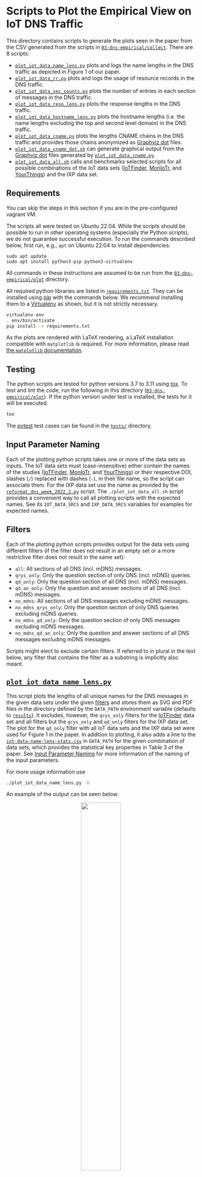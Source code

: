 # Scripts to Plot the Empirical View on IoT DNS Traffic

This directory contains scripts to generate the plots seen in the paper from the CSV generated from
the scripts in [`03-dns-empirical/collect`](../collect). There
are 8 scripts:

- [`plot_iot_data_name_lens.py`](#plot_iot_data_name_lenspy) plots and logs the name lengths in
  the DNS traffic as depicted in Figure 1 of our paper.
- [`plot_iot_data_rr.py`](#plot_iot_data_rrpy) plots and logs the usage of resource records in
  the DNS traffic.
- [`plot_iot_data_sec_counts.py`](#plot_iot_data_sec_countspy) plots the number of entries in each
  section of messages in the DNS traffic.
- [`plot_iot_data_resp_lens.py`](#plot_iot_data_resp_lenspy) plots the response lengths in the DNS
  traffic.
- [`plot_iot_data_hostname_lens.py`](#plot_iot_data_hostname_lenspy) plots the hostname lengths
  (i.e. the name lengths excluding the top and second level domain) in the DNS traffic.
- [`plot_iot_data_cname.py`](#plot_iot_data_cnamepy) plots the lengths CNAME chains in the DNS
  traffic and provides those chains anonymized as [Graphviz dot] files.
- [`plot_iot_data_cname_dot.sh`](#plot_iot_data_cname_dotsh) can generate graphical output from
  the [Graphviz dot] files generated by [`plot_iot_data_cname.py`](#plot_iot_data_cnamepy).
- [`plot_iot_data_all.sh`](#plot_iot_data_allsh) calls and benchmarks selected scripts for all
  possible combinations of the IoT data sets ([IoTFinder], [MonIoTr], and [YourThings]) and the IXP
  data set.

## Requirements
You can skip the steps in this section if you are in the pre-configured vagrant VM.

The scripts all were tested on Ubuntu 22.04. While the scripts should be possible to run in other
operating systems (especially the Python scripts), we do not guarantee successful execution.
To run the commands described below, first run, e.g., `apt` on Ubuntu 22.04 to install dependencies:

```
sudo apt update
sudo apt install python3-pip python3-virtualenv
```

All commands in these instructions are assumed to be run from the [`03-dns-empirical/plot`](.)
directory.

All required python libraries are listed in [`requirements.txt`](./requirements.txt). They can be
installed using [pip] with the commands below.
We recommend installing them to a [Virtualenv] as shown, but it is not strictly necessary.

```sh
virtualenv env
. env/bin/activate
pip install -r requirements.txt
```

As the plots are rendered with LaTeX rendering, a LaTeX installation compatible with `matplotlib` is
required. For more information, please read [the `matplotlib` documentation][matplotlib usetex].

## Testing

The python scripts are tested for python versions 3.7 to 3.11 using [tox]. To test and lint the
code, run the following in this directory ([`03-dns-empirical/plot`](./)). If the python version
under test is installed, the tests for it will be executed.

```sh
tox
```

The [pytest] test cases can be found in the [`tests/`](./tests) directory.

## Input Parameter Naming

Each of the plotting python scripts takes one or more of the data sets as inputs. The IoT data sets
must (case-insensitive) either contain the names of the studies ([IoTFinder], [MonIoTr], and
[YourThings]) or their respective DOI, slashes (`/`) replaced with dashes (`-`), in their file name,
so the script can associate them. For the IXP data set use the name as provided by the
[`reformat_dns_week_2022_2.py`](../collect#reformat_dns_week_2022_2py) script. The
`./plot_iot_data_all.sh` script provides a convenient way to call all plotting scripts with the
expected names. See its `IOT_DATA_SRCS` and `IXP_DATA_SRCS` variables for examples for expected
names.

## Filters

Each of the plotting python scripts provides output for the data sets using different filters (if
the filter does not result in an empty set or a more restrictive filter does not result in the same
set):

- `all`: All sections of all DNS (incl. mDNS) messages.
- `qrys_only`: Only the question section of only DNS (incl. mDNS) queries.
- `qd_only`: Only the question section of all DNS (incl. mDNS) messages.
- `qd_an_only`: Only the question and answer sections of all DNS (incl. mDNS) messages.
- `no_mdns`: All sections of all DNS messages excluding mDNS messages.
- `no_mdns_qrys_only`: Only the question section of only DNS queries excluding mDNS queries.
- `no_mdns_qd_only`: Only the question section of only DNS messages excluding mDNS messages.
- `no_mdns_qd_an_only`: Only the question and answer sections of all DNS messages excluding mDNS
  messages.

Scripts might elect to exclude certain filters.
If referred to in plural in the text below, any filter that contains the filter as a substring is
implicitly also meant.

## [`plot_iot_data_name_lens.py`](./plot_iot_data_name_lens.py)

This script plots the lengths of all unique names for the DNS messages in the given data sets under
the given [filters] and stores them as SVG and PDF files in the directory defined by the `DATA_PATH`
environment variable (defaults to [`results`](../results)). It excludes, however,
the `qrys_only` filters for the [IoTFinder] data set and all filters but the `qrys_only` and
`qd_only` filters for the IXP data set. The plot for the `qd_only` filter with all IoT data sets and
the IXP data set were used for Figure 1 in the paper. In addition to plotting, it also adds a line
to the [`iot-data-name-lens-stats.csv`](../results/iot-data-name-lens-stats.csv) in `DATA_PATH` for
the given combination of data sets, which provides the statistical key properties in Table 3 of the
paper. See [Input Parameter Naming] for more information of the naming of the input parameters.

For more usage information use

```sh
./plot_iot_data_name_lens.py -h
```

An example of the output can be seen below:

<figure>
<p align="center">
<img width="50%" src="../results/iot-data-name-lens-qd_only@iotfinder+moniotr+yourthings.svg" />
</p>
<figcaption>
  <div align="center">
  Distribution of name lengths for IoT devices; names queried by different devices connected via the
  Internet.
  </div>
</figcaption>
</figure>

<figure>
<p align="center">
<img width="50%" src="../results/iot-data-name-lens-qd_only@ixp.svg" />
</p>
<figcaption>
  <div align="center">
  Distribution of name lengths at an IXP; names queried by different devices connected via the
  Internet.
  </div>
</figcaption>
</figure>

## [`plot_iot_data_rr.py`](./plot_iot_data_rr.py)

This script plots the resource record usage for the DNS messages in the given data sets under the
given [filters] and as pie charts and stores them as SVG and PDF files in the directory defined by
the `DATA_PATH` environment variable (defaults to [`results`](../results)). It excludes, however,
all `no_mdns` filters for the IXP data set and the `qrys_only` filters for the [IoTFinder] data
set. All resource records for which the usage rate is under 1% are summarized to "Others" in the
plots, however, their percentages are added to the
[`iot-data-rr-others.yaml`](../results/iot-data-rr-others.yaml) file in `DATA_PATH`.
Together, the plots and the listings in the YAML file, form the basis for Table 4 in the paper. See
[Input Parameter Naming] for more information of the naming of the input parameters.


For more usage information use

```sh
./plot_iot_data_rr.py -h
```

An example of the output can be seen below:

<figure>
<p align="center">
<img width="50%" src="../results/iot-data-rr-qd_only@iotfinder+yourthings+moniotr.svg" />
</p>
<figcaption>
  <div align="center">
  Queried record types in `IN` class at IoT devices.
  </div>
</figcaption>
</figure>

<figure>
<p align="center">
<img width="50%" src="../results/iot-data-rr-qd_only@ixp.svg" />
</p>
<figcaption>
  <div align="center">
  Queried record types in `IN` class at an IXP.
  </div>
</figcaption>
</figure>


## [`plot_iot_data_sec_counts.py`](./plot_iot_data_sec_counts.py)

This script plots the number of entries of each section for the DNS messages in the given data sets
under the given [filters] and stores them as SVG and PDF files in the directory defined by the
`DATA_PATH` environment variable (defaults to [`results`](../results)). Consequently, it only uses
the `all` and `no_mdns` filters for the IoT data sets and only the `all` filter for the IXP data
set. See [Input Parameter Naming] for more information of the naming of the input parameters.

For more usage information use

```sh
./plot_iot_data_sec_counts.py -h
```

An example of the output can be seen below:

<figure>
<p align="center">
<img width="50%" src="../results/iot-data-sec-counts-all@iotfinder+yourthings+moniotr.svg" />
</p>
<figcaption>
  <div align="center">
  Distribution of section lengths in DNS messages for IoT devices by different devices connected via
  the Internet.
  </div>
</figcaption>
</figure>

<figure>
<p align="center">
<img width="50%" src="../results/iot-data-sec-counts-all@ixp.svg" />
</p>
<figcaption>
  <div align="center">
  Distribution of section lengths in DNS message at an IXP by different devices connected via the
  Internet.
  </div>
</figcaption>
</figure>

## [`plot_iot_data_resp_lens.py`](./plot_iot_data_resp_lens.py)

This script plots the length of the DNS responses in the given data sets under the given [filters]
and stores them as SVG and PDF files in the directory defined by the `DATA_PATH` environment
variable (defaults to [`results`](../results)). Only the `qd_only` and `all` filter is used, for the
IXP data set, the `all` filter is also excluded. For a better overview, the plots are capped at 1500
bytes of response length.  If a message is longer than 1500 bytes, a warning is printed during the
script execution. See [Input Parameter Naming] for more information of the naming of the input
parameters.

For more usage information use

```sh
./plot_iot_data_resp_lens.py -h
```

An example of the output can be seen below:

<figure>
<p align="center">
<img width="50%" src="../results/iot-data-resp-lens-all@iotfinder+yourthings+moniotr.svg" />
</p>
<figcaption>
  <div align="center">
  Distribution of response lengths for IoT devices queried by different devices connected via the
  Internet.
  </div>
</figcaption>
</figure>

<figure>
<p align="center">
<img width="50%" src="../results/iot-data-resp-lens-all@ixp.svg" />
</p>
<figcaption>
  <div align="center">
  Distribution of response lengths at an IXP queried by different devices connected via the
  Internet.
  </div>
</figcaption>
</figure>

## [`plot_iot_data_hostname_lens.py`](./plot_iot_data_hostname_lens.py)

This script plots the lengths of all unique hostnames, meaning the names minus top and second level
domains, for the DNS messages in the given IoT data sets under the given [filters] and stores them
as SVG and PDF files in the directory defined by the `DATA_PATH` environment variable (defaults to
[`results`](../results)). The `qrys_only` filters are excluded for the `IoTFinder`. A slightly
modified version of the `get_tld()` function of the [publicsuffix2] library is used to extract the
top and second level domains (see `extract_hostname()` function script). See [Input Parameter
Naming] for more information of the naming of the input parameters.

For more usage information use

```sh
./plot_iot_data_hostname_lens.py -h
```

## [`plot_iot_data_cname.py`](./plot_iot_data_cname.py)

This script plots the lengths of CNAME chains in all DNS messages in the given IoT data sets under
the given [filters] and stores them as SVG and PDF files in the directory defined by the `DATA_PATH`
environment variable (defaults to [`results`](../results)). The `qd_an_only` and `no_mdns` filters
are excluded for all data sets and the `qrys_only` filters for the `IoTFinder` data set. In
addition, it generates a graph of the anonymized CNAME chains in the [Graphviz dot] format in
`DATA_PATH`. See [Input Parameter Naming] for more information of the naming of the input
parameters.
For more usage information use

```sh
./plot_iot_data_cname.py -h
```

An example of the output can be seen below and in
[`iot-data-cname-chains-all@iotfinder+yourthings+moniotr.dot`](../results/iot-data-cname-chains-all@iotfinder+yourthings+moniotr.dot):

<figure>
<p align="center">
<img width="50%" src="../results/iot-data-cname-chain-lens-all@iotfinder+yourthings+moniotr.svg" />
</p>
<figcaption>
  <div align="center">
  Distribution of CNAME chain length for IoT devices queried by different devices connected via the
  Internet.
  </div>
</figcaption>
</figure>

## [`plot_iot_data_cname_dot.sh`](./plot_iot_data_cname_dot.sh)

This script generates a plot in the desired output format (default SVG) from the [Graphviz dot]
files generated by `plot_iot_data_cname.py`. It expects a dot file as input and outputs to the same
name of the input, but the `.dot` extension being replaced with the extension of the output format.

For more usage information use

```sh
./plot_iot_data_cname_dot.sh
```

## [`plot_iot_data_all.sh`](./plot_iot_data_all.sh)

This script calls and benchmarks the following scripts for all possible combinations of the IoT data
sets ([IoTFinder], [MonIoTr], and [YourThings]) and the IXP data set:

- [`plot_iot_data_name_lens.py`](#plot_iot_data_name_lenspy)
- [`plot_iot_data_rr.py`](#plot_iot_data_rrpy)
- [`plot_iot_data_sec_counts.py`](#plot_iot_data_sec_countspy)
- [`plot_iot_data_resp_lens.py`](#plot_iot_data_resp_lenspy)
- [`plot_iot_data_cname.py`](#plot_iot_data_cnamepy) (but only for the IoT data sets)

It expects no input parameters.

[YourThings]: https://yourthings.info/data/#yourthings-data
[IoTFinder]: https://yourthings.info/data/#iotfinder-data
[MonIoTr]: https://moniotrlab.ccis.neu.edu/imc19/
[Graphviz dot]: https://www.graphviz.org/
[pip]: https://pip.pypa.io
[tox]: https://tox.wiki
[pytest]: https://docs.pytest.org
[Virtualenv]: https://virtualenv.pypa.io
[matplotlib usetex]: https://matplotlib.org/stable/tutorials/text/usetex.html
[filters]: #filters
[Input Parameter Naming]: #input-parameter-naming
[publicsuffix2]: https://github.com/nexb/python-publicsuffix2
